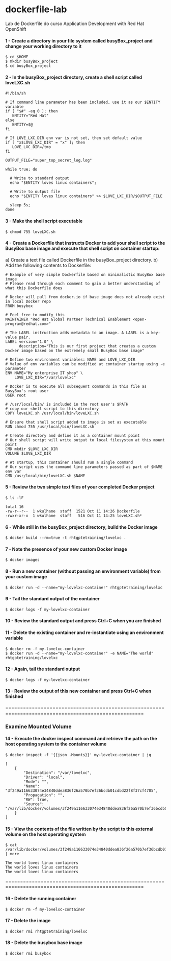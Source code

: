 # dockerfile-lab
Lab de Dockerfile do curso Application Development with Red Hat OpenShift


#### 1 - Create a directory in your file system called busyBox_project and change your working directory to it
```
$ cd $HOME
$ mkdir busyBox_project
$ cd busyBox_project
```

#### 2 - In the busyBox_project directory, create a shell script called loveLXC.sh
```
#!/bin/sh

# If command line parameter has been included, use it as our $ENTITY variable
if [ "$#" -eq 0 ]; then
   ENTITY="Red Hat"
else
   ENTITY=$@
fi

# If LOVE_LXC_DIR env var is not set, then set default value
if [ "x$LOVE_LXC_DIR" = "x" ]; then
   LOVE_LXC_DIR=/tmp
fi

OUTPUT_FILE="super_top_secret_log.log"

while true; do

  # Write to standard output
  echo "$ENTITY loves linux containers";

  # Write to output file
  echo "$ENTITY loves linux containers" >> $LOVE_LXC_DIR/$OUTPUT_FILE

  sleep 5s;
done
```

#### 3 - Make the shell script executable
```
$ chmod 755 loveLXC.sh
```

#### 4 - Create a Dockerfile that instructs Docker to add your shell script to the BusyBox base image and execute that shell script on container startup:
a) Create a text file called Dockerfile in the busyBox_project directory.
b) Add the following contents to Dockerfile:
```
# Example of very simple Dockerfile based on minimalistic BusyBox base image
# Please read through each comment to gain a better understanding of what this Dockerfile does

# Docker will pull from docker.io if base image does not already exist in local Docker repo
FROM busybox

# Feel free to modify this
MAINTAINER "Red Hat Global Partner Technical Enablement <open-program@redhat.com>"

# The LABEL instruction adds metadata to an image. A LABEL is a key-value pair.
LABEL version="1.0" \
      description="This is our first project that creates a custom Docker image based on the extremely small BusyBox base image"

# Define two environment variables: NAME and LOVE_LXC_DIR
# Value of env variables can be modified at container startup using -e parameter
ENV NAME="My enterprise IT shop" \
    LOVE_LXC_DIR="/var/lovelxc"

# Docker is to execute all subsequent commands in this file as BusyBox's root user
USER root

# /usr/local/bin/ is included in the root user's $PATH
# copy our shell script to this directory
COPY loveLXC.sh /usr/local/bin/loveLXC.sh

# Ensure that shell script added to image is set as executable
RUN chmod 755 /usr/local/bin/loveLXC.sh

# Create directory and define it as a container mount point
# Our shell script will write output to local filesystem at this mount point
CMD mkdir $LOVE_LXC_DIR
VOLUME $LOVE_LXC_DIR

# At startup, this container should run a single command
# Our script uses the command line parameters passed as part of $NAME env var
CMD /usr/local/bin/loveLXC.sh $NAME
```

#### 5 - Review the two simple text files of your completed Docker project
```
$ ls -lF
```
```
total 16
-rw-r--r--  1 wkulhane  staff  1521 Oct 11 14:26 Dockerfile
-rwxr-xr-x  1 wkulhane  staff   516 Oct 11 14:25 loveLXC.sh*
```

#### 6 - While still in the busyBox_project directory, build the Docker image
```
$ docker build --rm=true -t rhtgptetraining/lovelxc .
```

#### 7 - Note the presence of your new custom Docker image
```
$ docker images
```

#### 8 - Run a new container (without passing an environment variable) from your custom image
```
$ docker run -d --name="my-lovelxc-container" rhtgptetraining/lovelxc
```

#### 9 - Tail the standard output of the container
```
$ docker logs -f my-lovelxc-container
```

#### 10 - Review the standard output and press Ctrl+C when you are finished


#### 11 - Delete the existing container and re-instantiate using an environment variable
```
$ docker rm -f my-lovelxc-container
$ docker run -d --name="my-lovelxc-container" -e NAME="The world" rhtgptetraining/lovelxc
```

#### 12 - Again, tail the standard output
```
$ docker logs -f my-lovelxc-container
```

#### 13 - Review the output of this new container and press Ctrl+C when finished   
   
   
=====================================================================================================   

### Examine Mounted Volume


#### 14 - Execute the docker inspect command and retrieve the path on the host operating system to the container volume
```
$ docker inspect -f '{{json .Mounts}}' my-lovelxc-container | jq
```
```
[
    {
        "Destination": "/var/lovelxc",
        "Driver": "local",
        "Mode": "",
        "Name": "3f249a116633074e34840ddea836f26a570b7ef36bcdb01cdbd22f8f37cf4705",
        "Propagation": "",
        "RW": true,
        "Source": "/var/lib/docker/volumes/3f249a116633074e34840ddea836f26a570b7ef36bcdb01cdbd22f8f37cf4705/_data"
    }
]
```

#### 15 - View the contents of the file written by the script to this external volume on the host operating system
```
$ cat /var/lib/docker/volumes/3f249a116633074e34840ddea836f26a570b7ef36bcdb01cdbd22f8f37cf4705/_data/super_top_secret_log.log  | more
```
```
The world loves linux containers
The world loves linux containers
The world loves linux containers
```  

=====================================================================================================   
   
   
#### 16 - Delete the running container
```
$ docker rm -f my-lovelxc-container
```
 
#### 17 - Delete the image
```
$ docker rmi rhtgptetraining/lovelxc
```

#### 18 - Delete the busybox base image
```
$ docker rmi busybox
```
